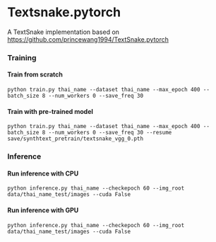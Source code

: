 # Textsnake.pytorch
A TextSnake implementation based on https://github.com/princewang1994/TextSnake.pytorch

### Training

#### Train from scratch
```shell script
python train.py thai_name --dataset thai_name --max_epoch 400 --batch_size 8 --num_workers 0 --save_freq 30
```

#### Train with pre-trained model
```shell script
python train.py thai_name --dataset thai_name --max_epoch 400 --batch_size 8 --num_workers 0 --save_freq 30 --resume save/synthtext_pretrain/textsnake_vgg_0.pth
```

### Inference

#### Run inference with CPU
```shell script
python inference.py thai_name --checkepoch 60 --img_root data/thai_name_test/images --cuda False
```

#### Run inference with GPU
```shell script
python inference.py thai_name --checkepoch 60 --img_root data/thai_name_test/images --cuda False
```